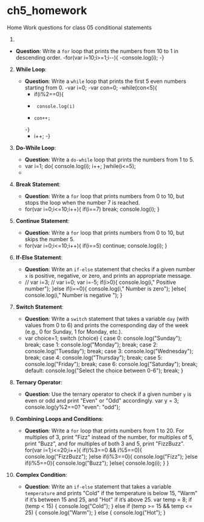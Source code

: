 # ch5_homework
Home Work questions for class 05 conditional statements

1.

   - **Question**: Write a `for` loop that prints the numbers from 10 to 1 in descending order.
  -for(var i=10;i>=1;i--){
    -console.log(i);
  -}

2. **While Loop**:

   - **Question**: Write a `while` loop that prints the first 5 even numbers starting from 0.
    -var i=0;
    -var con=0;
    -while(con<5){
     -   if(i%2==0){
      -      console.log(i)
       -     con++;
        -}
       - i++;
    -}

3. **Do-While Loop**:

   - **Question**: Write a `do-while` loop that prints the numbers from 1 to 5.
   - var i=1;
      do{
          console.log(i);
          i++;
      }while(i<=5);
   - 

4. **Break Statement**:

   - **Question**: Write a `for` loop that prints numbers from 0 to 10, but stops the loop when the number 7 is reached.
   - for(var i=0;i<=10;i++){
        if(i==7) 
            break;
          console.log(i);
      }

5. **Continue Statement**:

   - **Question**: Write a `for` loop that prints numbers from 0 to 10, but skips the number 5.
   - for(var i=0;i<=10;i++){
          if(i==5) 
              continue;
          console.log(i);
      }

6. **If-Else Statement**:

   - **Question**: Write an `if-else` statement that checks if a given number `x` is positive, negative, or zero, and prints an appropriate message.
   -  // var i=3;
      // var i=0;
      var i=-5;
      if(i>0){
          console.log(i," Positive number");
      }else if(i==0){
          console.log(i," Number is zero");
      }else{
          console.log(i," Number is negative ");
      }

7. **Switch Statement**:

   - **Question**: Write a `switch` statement that takes a variable `day` (with values from 0 to 6) and prints the corresponding day of the week (e.g., 0 for Sunday, 1 for Monday, etc.).
   - var choice=1;
switch (choice) {
    case 0:
        console.log("Sunday");
        break;
    case 1:
        console.log("Monday");
        break;
    case 2:
        console.log("Tuesday");
        break;
    case 3:
        console.log("Wednesday");
        break;
    case 4:
        console.log("Thursday");
        break;
    case 5:
        console.log("Friday");
        break;
    case 6:
        console.log("Saturday");
        break;
    default:
        console.log("Select the choice between 0-6");
        break;
}


8. **Ternary Operator**:

   - **Question**: Use the ternary operator to check if a given number `y` is even or odd and print "Even" or "Odd" accordingly.
     var y = 3;
     console.log(y%2==0? "even": "odd");

9. **Combining Loops and Conditions**:

   - **Question**: Write a `for` loop that prints numbers from 1 to 20. For multiples of 3, print "Fizz" instead of the number, for multiples of 5, print "Buzz", and for multiples of both 3 and 5, print "FizzBuzz".
      for(var i=1;i<=20;i++){ 
    if(i%3==0 && i%5==0){
        console.log("FizzBuzz");
    }else if(i%3==0){
        console.log("Fizz");
    }else if(i%5==0){
        console.log("Buzz");
    }else{
        console.log(i);
    }
}
     
 

10. **Complex Condition**:
    - **Question**: Write an `if-else` statement that takes a variable `temperature` and prints "Cold" if the temperature is below 15, "Warm" if it’s between 15 and 25, and "Hot" if it’s above 25.
      var temp = 8;
if (temp < 15) {
    console.log("Cold");
} else if (temp >= 15 && temp <= 25) {
    console.log("Warm");
} else {
    console.log("Hot");
}
  

